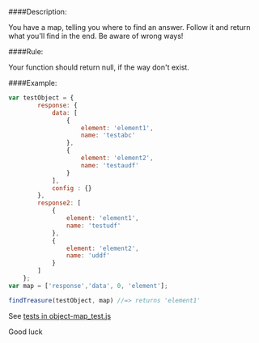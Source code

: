 ####Description:

You have a map, telling you where to find an answer. Follow it and return what you'll find in the end.
Be aware of wrong ways!

####Rule:

Your function should return null, if the way don't exist.


####Example:

```js
var testObject = {
        response: {
            data: [
                {
                    element: 'element1',
                    name: 'testabc'
                },
                {
                    element: 'element2',
                    name: 'testaudf'
                }
            ],
            config : {}
        },
        response2: [
            {
                element: 'element1',
                name: 'testudf'
            },
            {
                element: 'element2',
                name: 'uddf'
            }
        ]
    };
var map = ['response','data', 0, 'element'];

findTreasure(testObject, map) //=> returns 'element1'
```

See [tests in object-map_test.js](https://github.com/ivanStraltsou/code-wars/blob/master/katas/object-map/object-map_test.js)

Good luck
